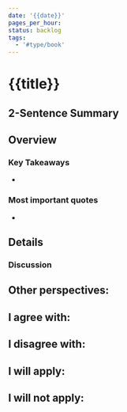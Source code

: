 ```yaml
---
date: '{{date}}'
pages_per_hour:
status: backlog
tags:
  - '#type/book'
---
```


# {{title}}

## 2-Sentence Summary

## Overview

### Key Takeaways

-

### Most important quotes

-

## Details

### Discussion

## Other perspectives:

## I agree with:

## I disagree with:

## I will apply:

## I will not apply:
